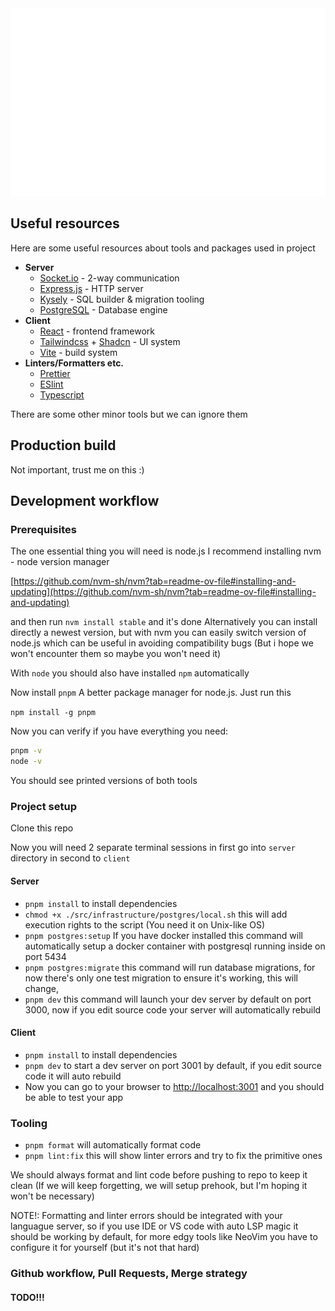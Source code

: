 <div align = center>

<img src="https://raw.githubusercontent.com/QuestUJ/QuestAssembler/update-readme/assets/header.svg" width="750" height="300" alt="banner">

</div>

## Useful resources

Here are some useful resources about tools and packages used in project

- **Server**
  - [Socket.io](https://socket.io/) - 2-way communication
  - [Express.js](https://expressjs.com/) - HTTP server
  - [Kysely](https://kysely.dev/) - SQL builder & migration tooling
  - [PostgreSQL](https://www.postgresql.org/docs/current/index.html) - Database engine
- **Client**
  - [React](https://react.dev/) - frontend framework
  - [Tailwindcss](https://tailwindcss.com/) + [Shadcn](https://ui.shadcn.com/) - UI system
  - [Vite](https://vitejs.dev/) - build system
- **Linters/Formatters etc.**
  - [Prettier](https://prettier.io/)
  - [ESlint](https://eslint.org/)
  - [Typescript](https://www.typescriptlang.org/)

There are some other minor tools but we can ignore them

## Production build

Not important, trust me on this :)

## Development workflow

### Prerequisites

The one essential thing you will need is node.js
I recommend installing nvm - node version manager

[https://github.com/nvm-sh/nvm?tab=readme-ov-file#installing-and-updating](https://github.com/nvm-sh/nvm?tab=readme-ov-file#installing-and-updating)

and then run `nvm install stable` and it's done
Alternatively you can install directly a newest version, but with nvm you can easily switch version of node.js which can be useful in avoiding compatibility bugs (But i hope we won't encounter them so maybe you won't need it)

With `node` you should also have installed `npm` automatically

Now install `pnpm` A better package manager for node.js. Just run this

`npm install -g pnpm`

Now you can verify if you have everything you need:

```bash
pnpm -v
node -v
```

You should see printed versions of both tools

### Project setup

Clone this repo

Now you will need 2 separate terminal sessions in first go into `server` directory in second to `client`

#### Server

- `pnpm install` to install dependencies
- `chmod +x ./src/infrastructure/postgres/local.sh` this will add execution rights to the script (You need it on Unix-like OS)
- `pnpm postgres:setup` If you have docker installed this command will automatically setup a docker container with postgresql running inside on port 5434
- `pnpm postgres:migrate` this command will run database migrations, for now there's only one test migration to ensure it's working, this will change,
- `pnpm dev` this command will launch your dev server by default on port 3000, now if you edit source code your server will automatically rebuild

#### Client

- `pnpm install` to install dependencies
- `pnpm dev` to start a dev server on port 3001 by default, if you edit source code it will auto rebuild
- Now you can go to your browser to [http://localhost:3001](http://localhost:3001) and you should be able to test your app

### Tooling

- `pnpm format` will automatically format code
- `pnpm lint:fix` this will show linter errors and try to fix the primitive ones

We should always format and lint code before pushing to repo to keep it clean (If we will keep forgetting, we will setup prehook, but I'm hoping it won't be necessary)

NOTE!: Formatting and linter errors should be integrated with your languague server, so if you use IDE or VS code with auto LSP magic it should be working by default, for more edgy tools like NeoVim you have to configure it for yourself (but it's not that hard)

### Github workflow, Pull Requests, Merge strategy

#### TODO!!!
